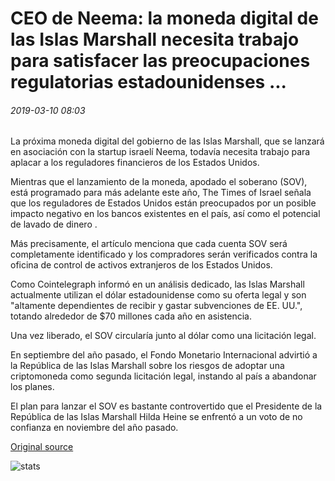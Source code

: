 # CEO de Neema: la moneda digital de las Islas Marshall necesita trabajo para satisfacer las preocupaciones regulatorias estadounidenses ...

###### 2019-03-10 08:03

La próxima moneda digital del gobierno de las Islas Marshall, que se lanzará en asociación con la startup israelí Neema, todavía necesita trabajo para aplacar a los reguladores financieros de los Estados Unidos.

Mientras que el lanzamiento de la moneda, apodado el soberano (SOV), está programado para más adelante este año, The Times of Israel señala que los reguladores de Estados Unidos están preocupados por un posible impacto negativo en los bancos existentes en el país, así como el potencial de lavado de dinero .

Más precisamente, el artículo menciona que cada cuenta SOV será completamente identificado y los compradores serán verificados contra la oficina de control de activos extranjeros de los Estados Unidos.

Como Cointelegraph informó en un análisis dedicado, las Islas Marshall actualmente utilizan el dólar estadounidense como su oferta legal y son "altamente dependientes de recibir y gastar subvenciones de EE. UU.", totando alrededor de $70 millones cada año en asistencia.

Una vez liberado, el SOV circularía junto al dólar como una licitación legal.

En septiembre del año pasado, el Fondo Monetario Internacional advirtió a la República de las Islas Marshall sobre los riesgos de adoptar una criptomoneda como segunda licitación legal, instando al país a abandonar los planes.

El plan para lanzar el SOV es bastante controvertido que el Presidente de la República de las Islas Marshall Hilda Heine se enfrentó a un voto de no confianza en noviembre del año pasado.

[Original source](https://cointelegraph.com/news/neema-ceo-marshall-islands-digital-currency-needs-work-to-satisfy-us-regulatory-concerns)

![stats](https://c.statcounter.com/11760860/0/a89fa40b/1/ "stats")